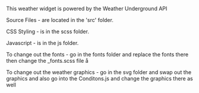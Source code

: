 This weather widget is powered by the Weather Underground API 

Source Files -  are located in the 'src' folder.

CSS Styling - is in the scss folder.

Javascript - is in the js folder.

To change out the fonts  - go in the fonts folder and replace the fonts there then change the _fonts.scss file å

To change out the weather graphics - go in the svg folder and swap out the graphics and also go into the Conditons.js and change the graphics there as well